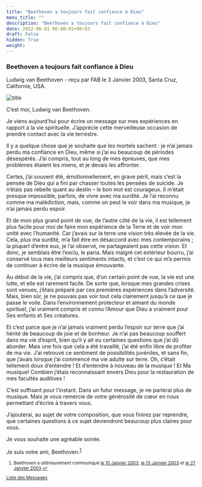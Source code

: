 ```yaml
---
title: "Beethoven a toujours fait confiance à Dieu"
menu_title: ""
description: "Beethoven a toujours fait confiance à Dieu"
date: 2022-06-01 06:00:01+00:03
draft: False
hidden: True
weight:
---
```

### Beethoven a toujours fait confiance à Dieu

Ludwig van Beethoven - reçu par FAB le 3 Janvier 2003, Santa Cruz, Californie, USA.

![title](/fr-contemporary-messages/fr-contemporary-messages-by-date-order/fr-contemporary-messages-2003/fr-2003-beethoven.webp)

C’est moi, Ludwig van Beethoven.

Je viens aujourd’hui pour écrire un message sur mes expériences en rapport à la vie spirituelle. J’apprécie cette merveilleuse occasion de prendre contact avec la vie terrestre.

Il y a quelque chose que je souhaite que les mortels sachent : je n’ai jamais perdu ma confiance en Dieu, même si j’ai eu beaucoup de périodes désespérés. J’ai compris, tout au long de mes épreuves, que mes problèmes étaient les miens, et je devais les affronter.

Certes, j’ai souvent été, émotionnellement, en grave péril, mais c’est la pensée de Dieu qui a fini par chasser toutes les pensées de suicide. Je n’étais pas rebelle quant au destin – le bon mot est courageux. Il m’était presque impossible, parfois, de vivre avec ma surdité. Je l’ai reconnu comme ma malédiction, mais, comme on peut le voir dans ma musique, je n’ai jamais perdu espoir.

Et de mon plus grand point de vue, de l’autre côté de la vie, il est tellement plus facile pour moi de faire mon expérience de la Terre et de voir mon unité avec l’humanité. Car j’avais sur la terre une vision très élevée de la vie. Cela, plus ma surdité, m’a fait être en désaccord avec mes contemporains ; la plupart d’entre eux, je l’ai observé, ne partageaient pas cette vision. Et donc, je semblais être l’exclu, le paria. Mais malgré cet extérieur bourru, j’ai conservé tous mes meilleurs sentiments intacts, et c’est ce qui m’a permis de continuer à écrire de la musique émouvante.

Au début de la vie, j’ai compris que, d’un certain point de vue, la vie est une lutte, et elle est rarement facile. De sorte que, lorsque mes grandes crises sont venues, j’étais préparé par ces premières expériences dans l’adversité. Mais, bien sûr, je ne pouvais pas voir tout cela clairement jusqu’à ce que je passe le voile. Dans l’environnement protecteur et aimant du monde spirituel, j’ai vraiment compris et connu l’Amour que Dieu a vraiment pour Ses enfants et Ses créatures.

Et c’est parce que je n’ai jamais vraiment perdu l’espoir sur terre que j’ai hérité de beaucoup de joie et de bonheur. Je n’ai pas beaucoup souffert dans ma vie d’esprit, bien qu’il y ait eu certaines questions que j’ai dû aborder. Mais une fois que cela a été travaillé, j’ai été enfin libre de profiter de ma vie. J’ai retrouvé ce sentiment de possibilités juvéniles, et sans fin, que j’avais lorsque j’ai commencé ma vie adulte sur terre. Oh, c’était tellement doux d’entendre ! Et d’entendre à nouveau de la musique ! Et Ma musique! Combien j’étais reconnaissant envers Dieu pour la restauration de mes facultés auditives !

C’est suffisant pour l’instant. Dans un futur message, je ne parlerai plus de musique. Mais je vous remercie de votre générosité de cœur en nous permettant d’écrire à travers vous.

J’ajouterai, au sujet de votre composition, que vous finirez par reprendre, que certaines questions à ce sujet deviendront beaucoup plus claires pour vous.

Je vous souhaite une agréable soirée.

Je suis votre ami, Beethoven.<sup id=”a1”>[1](#f1)</sup>
<small>

1. <large id=”f1”> Beethoven a ultérieurement communiqué [le 10 Janvier 2003](/fr-contemporary-messages/fr-contemporary-messages-by-date-order/fr-contemporary-messages-2003/fr-2003-1-10-1-fab-ludwig-van-beethoven/), [le 13 Janvier 2003](/fr-contemporary-messages/fr-contemporary-messages-by-date-order/fr-contemporary-messages-2003/fr-2003-1-13-1-fab-ludwig-van-beethoven/) et [le 27 Janvier 2003](/fr-contemporary-messages/fr-contemporary-messages-by-date-order/fr-contemporary-messages-2003/fr-2003-1-27-2-fab-ludwig-van-beethoven/).[↩](#a1)

[Liste des Messages](/fr-contemporary-messages/fr-contemporary-messages-by-date-order/fr-contemporary-messages-2003)

